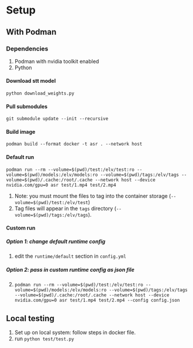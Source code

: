 # Setup

## With Podman

### Dependencies
1. Podman with nvidia toolkit enabled
2. Python

#### Download stt model
`python download_weights.py`

#### Pull submodules
`git submodule update --init --recursive`

#### Build image
`podman build --format docker -t asr . --network host`

#### Default run
`podman run --rm --volume=$(pwd)/test:/elv/test:ro --volume=$(pwd)/models:/elv/models:ro --volume=$(pwd)/tags:/elv/tags --volume=$(pwd)/.cache:/root/.cache --network host --device nvidia.com/gpu=0 asr test/1.mp4 test/2.mp4`

1. Note: you must mount the files to tag into the container storage (`--volume=$(pwd)/test:/elv/test`)
2. Tag files will appear in the `tags` directory (`--volume=$(pwd)/tags:/elv/tags`). 

#### Custom run

##### Option 1: change default runtime config
1. edit the `runtime/default` section in `config.yml`

##### Option 2: pass in custom runtime config as json file
2. `podman run --rm --volume=$(pwd)/test:/elv/test:ro --volume=$(pwd)/models:/elv/models:ro --volume=$(pwd)/tags:/elv/tags --volume=$(pwd)/.cache:/root/.cache --network host --device nvidia.com/gpu=0 asr test/1.mp4 test/2.mp4 --config config.json`

## Local testing

1. Set up on local system: follow steps in docker file. 
2. run `python test/test.py`


